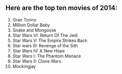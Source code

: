 Here are the top ten movies of 2014:
----

1. Gran Torino
2. Million Dollar Baby
3. Snake and Mongoose
4. Star Wars VI: Return Of The Jedi
5. Star Wars V: The Empire Strikes Back
6. Star wars III: Revenge of the Sith
7. Star Wars IV: A New Hope
8. Star Wars I: The Phantom Menace
9. Star Wars II: Clone Wars
10. Mockingjay
